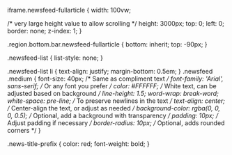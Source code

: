 iframe.newsfeed-fullarticle {
  width: 100vw;

  /* very large height value to allow scrolling */
  height: 3000px;
  top: 0;
  left: 0;
  border: none;
  z-index: 1;
}

.region.bottom.bar.newsfeed-fullarticle {
  bottom: inherit;
  top: -90px;
}

.newsfeed-list {
  list-style: none;
}

.newsfeed-list li {
  text-align: justify;
  margin-bottom: 0.5em;
}
.newsfeed .medium {
font-size: 40px; /* Same as compliment text */
    font-family: 'Arial', sans-serif; /* Or any font you prefer */
    color: #FFFFFF; /* White text, can be adjusted based on background */
    line-height: 1.5;
    word-wrap: break-word;
    white-space: pre-line; /* To preserve newlines in the text */
    text-align: center; /* Center-align the text, or adjust as needed */
    background-color: rgba(0, 0, 0, 0.5); /* Optional, add a background with transparency */
    padding: 10px; /* Adjust padding if necessary */
    border-radius: 10px; /* Optional, adds rounded corners */
}

.news-title-prefix {
  color: red;
  font-weight: bold;
}
